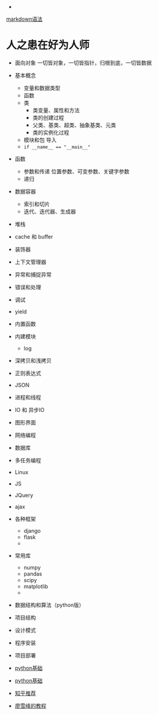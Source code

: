 * <a href="https://www.jianshu.com/p/191d1e21f7ed?u_atoken=b12c40dd-6520-4b5b-bd4c-241f312c65b9&u_asession=01IEJMVxr7TVNJL3hq3MRroXru_AwMUMKYgDMVghEec0iGejZPkBg2sJhgX0gAV2tEX0KNBwm7Lovlpxjd_P_q4JsKWYrT3W_NKPr8w6oU7K8IQAAg22sPV1wJ4eIWvRTWPIF6hypDqzN_tz02ZDuS7GBkFo3NEHBv0PZUm6pbxQU&u_asig=05jbnufJzzl_zFfBjk7-M9ajeIJJ9a88ZDH5eVdmFnFt010jSWragHv51G73wPEKopLp5XLWbBp-WgmS-5dOnA6NwW5M50G-BETi8xlH5a3NLJ7TS5MLl3dvcBMr4o7F4dSmJo6URVVGeBw2w5DBRmL5a-OF-w7Ps6LX5baBHW4uD9JS7q8ZD7Xtz2Ly-b0kmuyAKRFSVJkkdwVUnyHAIJzX5idaavsPFxczMY6yjUtTbLEoklcs2RTBVsMm4Qd2XmHLC90DffcRgc58NhmjbgM-3h9VXwMyh6PgyDIVSG1W9WEXN2Q9A0v1d2IgkE2Bt-PuocUbzskgme5tE-44rhH71gtsemp6r_x4WT5WMX6s_vvr5Wpup4C9tKKDg-XakcmWspDxyAEEo4kbsryBKb9Q&u_aref=7baUAQ0WM6SjRzX6aCUQkUPrjc0%3D" target="_blank">
markdown语法</a>  


# 人之患在好为人师  
* 面向对象  一切皆对象，一切皆指针，归根到底，一切皆数据
* 基本概念 
  * 变量和数据类型
  * 函数
  * 类 
    * 类变量、属性和方法 
    * 类的创建过程 
    * 父类、基类、超类、抽象基类、元类
    * 类的实例化过程 
  * 模块和包 导入 
  * `if __name__ == "__main__"`  
  

* 函数
  * 参数和传递 位置参数、可变参数、关键字参数  
  * 递归


* 数据容器
  * 索引和切片
  * 迭代、迭代器、生成器 
* 堆栈  
* cache 和 buffer
   

* 装饰器  
* 上下文管理器  

* 异常和捕捉异常  
* 错误和处理
* 调试  
* yield  


* 内置函数  
* 内建模块 
  * log
* 深拷贝和浅拷贝  
  

* 正则表达式  
* JSON 
  

* 进程和线程
* IO 和 异步IO


* 图形界面  
* 网络编程  
* 数据库  
* 多任务编程
* Linux
* JS
* JQuery 
* ajax


* 各种框架 
  * django
  * flask
  * 


* 常用库  
  * numpy
  * pandas
  * scipy
  * matplotlib
  * 

* 数据结构和算法（python版）
* 项目结构  
* 设计模式  
* 程序安装 
* 项目部署 


* <a href="https://www.runoob.com/python/python-tutorial.html" target="_blank"> python基础 </a>
* <a href="https://www.w3school.com.cn/python/index.asp" target="_blank"> python基础 </a>
* <a href="https://www.zhihu.com/question/58081520" target="_blank"> 知乎推荐 </a>  
* <a href="https://www.liaoxuefeng.com/wiki/1016959663602400/1019418790329088" target="_blank"> 廖雪峰的教程 </a>  


